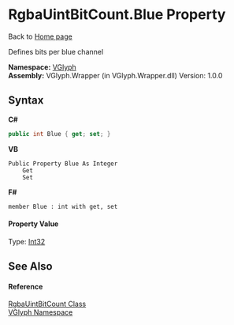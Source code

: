 # RgbaUintBitCount.Blue Property 
Back to <a href="Home.md">Home page</a> 

Defines bits per blue channel

**Namespace:**&nbsp;<a href="N_VGlyph.md">VGlyph</a><br />**Assembly:**&nbsp;VGlyph.Wrapper (in VGlyph.Wrapper.dll) Version: 1.0.0

## Syntax

**C#**<br />
``` C#
public int Blue { get; set; }
```

**VB**<br />
``` VB
Public Property Blue As Integer
	Get
	Set
```

**F#**<br />
``` F#
member Blue : int with get, set

```


#### Property Value
Type: <a href="http://msdn2.microsoft.com/en-us/library/td2s409d" target="_blank">Int32</a>

## See Also


#### Reference
<a href="T_VGlyph_RgbaUintBitCount.md">RgbaUintBitCount Class</a><br /><a href="N_VGlyph.md">VGlyph Namespace</a><br />